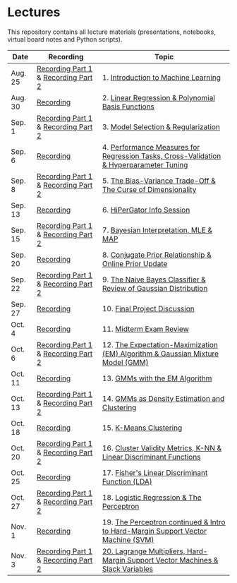 # Lectures

This repository contains all lecture materials (presentations, notebooks, virtual board notes and Python scripts).

| Date | Recording | Topic |
| -- | -- | -- |
| Aug. 25 | [Recording Part 1](https://ufedge.video.ufl.edu/Mediasite/Channel/fall2022eel5840/watch/e64bfc8cfa2c44bba15d640415df660e1d) & [Recording Part 2](https://ufedge.video.ufl.edu/Mediasite/Channel/fall2022eel5840/watch/cfeabb4c75fa41f19812941ecee583381d) | 1. [Introduction to Machine Learning](https://github.com/UF-EEL5840-F22/Lectures/tree/main/Lecture%201) |
| Aug. 30 | [Recording](https://ufedge.video.ufl.edu/Mediasite/Channel/fall2022eel5840/watch/b4bb9d3d8d6c4bef837e8178a510fd731d) | 2. [Linear Regression & Polynomial Basis Functions](https://github.com/UF-EEL5840-F22/Lectures/tree/main/Lecture%202) |
| Sep. 1 | [Recording Part 1](https://ufedge.video.ufl.edu/Mediasite/Channel/fall2022eel5840/watch/70f3fa43c3934cc2aba150c7b5b607e01d) & [Recording Part 2](https://ufedge.video.ufl.edu/Mediasite/Channel/fall2022eel5840/watch/b4b6a3ca83ba4a9c9b06861feb7119911d) | 3. [Model Selection & Regularization](https://github.com/UF-EEL5840-F22/Lectures/tree/main/Lecture%203) |
| Sep. 6 | [Recording](https://ufedge.video.ufl.edu/Mediasite/Channel/fall2022eel5840/watch/5f9d2efeff784a958dc09fa6323217381d) | 4. [Performance Measures for Regression Tasks, Cross-Validation & Hyperparameter Tuning](https://github.com/UF-EEL5840-F22/Lectures/tree/main/Lecture%204) |
| Sep. 8 | [Recording Part 1](https://ufedge.video.ufl.edu/Mediasite/Channel/fall2022eel5840/watch/d5c3dfb36d1a48a1bcfd5e12acfc13c81d) & [Recording Part 2](https://ufedge.video.ufl.edu/Mediasite/Channel/fall2022eel5840/watch/00c70a64efe343fa97e855764a1457a31d) | 5. [The Bias-Variance Trade-Off & The Curse of Dimensionality](https://github.com/UF-EEL5840-F22/Lectures/tree/main/Lecture%205) |
| Sep. 13 | [Recording](https://ufedge.video.ufl.edu/Mediasite/Channel/fall2022eel5840/watch/e965809f8f72411a9cfc3ab0dbcd140f1d) | 6. [HiPerGator Info Session](https://github.com/UF-EEL5840-F22/Lectures/tree/main/Lecture%206) |
| Sep. 15 | [Recording Part 1](https://ufedge.video.ufl.edu/Mediasite/Channel/fall2022eel5840/watch/fdbecb5615b34a238600a274c54f9ad41d) & [Recording Part 2](https://ufedge.video.ufl.edu/Mediasite/Channel/fall2022eel5840/watch/edb00049e5e54c15ad556c419eb825e51d) | 7. [Bayesian Interpretation, MLE & MAP](https://github.com/UF-EEL5840-F22/Lectures/tree/main/Lecture%207) |
| Sep. 20 | [Recording](https://ufedge.video.ufl.edu/Mediasite/Channel/fall2022eel5840/watch/90befff12e564a24a7b6972fa583545a1d) | 8. [Conjugate Prior Relationship & Online Prior Update](https://github.com/UF-EEL5840-F22/Lectures/tree/main/Lecture%208) |
| Sep. 22 | [Recording Part 1](https://ufedge.video.ufl.edu/Mediasite/Channel/fall2022eel5840/watch/b4a4f31a200a46a9ac670f79e389cc791d) & [Recording Part 2](https://ufedge.video.ufl.edu/Mediasite/Channel/fall2022eel5840/watch/76403ec7ec674fd99bcd79fc49e839261d) | 9. [The Naive Bayes Classifier & Review of Gaussian Distribution](https://github.com/UF-EEL5840-F22/Lectures/tree/main/Lecture%209) |
| Sep. 27 | [Recording](https://ufedge.video.ufl.edu/Mediasite/Channel/fall2022eel5840/watch/acec563f1d654024a0cab6173d52b9551d) | 10. [Final Project Discussion](https://github.com/UF-EEL5840-F22/Lectures/tree/main/Lecture%2010) |
| Oct. 4 | [Recording](https://ufedge.video.ufl.edu/Mediasite/Channel/fall2022eel5840/watch/16ca8ac6a5444a8e892d5ebe6fec577e1d) | 11. [Midterm Exam Review](https://github.com/UF-EEL5840-F22/Lectures/tree/main/Lecture%2011) |
| Oct. 6 | [Recording Part 1](https://ufedge.video.ufl.edu/Mediasite/Channel/fall2022eel5840/watch/93be21e9b6094d2b9cbd178574d5cfb51d) & [Recording Part 2](https://ufedge.video.ufl.edu/Mediasite/Channel/fall2022eel5840/watch/56a381293fe64c20a496e2e28dc5592b1d) | 12. [The Expectation-Maximization (EM) Algorithm & Gaussian Mixture Model (GMM)](https://github.com/UF-EEL5840-F22/Lectures/tree/main/Lecture%2012) |
| Oct. 11 | [Recording](https://ufedge.video.ufl.edu/Mediasite/Channel/fall2022eel5840/watch/3b0e6744d14e4ed7bdd606ca1c5756fd1d) | 13. [GMMs with the EM Algorithm](https://github.com/UF-EEL5840-F22/Lectures/tree/main/Lecture%2013) |
| Oct. 13 | [Recording Part 1](https://ufedge.video.ufl.edu/Mediasite/Channel/fall2022eel5840/watch/e37b5a01ec7f4a9881bceb5db0ae63da1d) & [Recording Part 2](https://ufedge.video.ufl.edu/Mediasite/Channel/fall2022eel5840/watch/6bf3a554746b475391d4ee5a5c4cf74b1d) | 14. [GMMs as Density Estimation and Clustering](https://github.com/UF-EEL5840-F22/Lectures/tree/main/Lecture%2014) |
| Oct. 18| [Recording](https://ufedge.video.ufl.edu/Mediasite/Channel/fall2022eel5840/watch/bb84c0b5be224cd093da173e8d60a3391d) | 15. [K-Means Clustering](https://github.com/UF-EEL5840-F22/Lectures/tree/main/Lecture%2015) |
| Oct. 20| [Recording Part 1](https://ufedge.video.ufl.edu/Mediasite/Channel/fall2022eel5840/watch/886f98eeb364431a94dbf989ba574d181d) & [Recording Part 2](https://ufedge.video.ufl.edu/Mediasite/Channel/fall2022eel5840/watch/f7950e80b6e648b6b143bcf33b56eff91d) | 16. [Cluster Validity Metrics, K-NN & Linear Discriminant Functions](https://github.com/UF-EEL5840-F22/Lectures/tree/main/Lecture%2016) |
| Oct. 25| [Recording](https://ufedge.video.ufl.edu/Mediasite/Channel/fall2022eel5840/watch/f6d504d5787a41678f204aba9186747c1d) | 17. [Fisher's Linear Discriminant Function (LDA)](https://github.com/UF-EEL5840-F22/Lectures/tree/main/Lecture%2017) |
| Oct. 27| [Recording Part 1](https://ufedge.video.ufl.edu/Mediasite/Channel/fall2022eel5840/watch/40d6821f5e54478ebced3edd53c241961d) & [Recording Part 2](https://ufedge.video.ufl.edu/Mediasite/Channel/fall2022eel5840/watch/595fda23555c4f56befa7559e81425821d) | 18. [Logistic Regression & The Perceptron](https://github.com/UF-EEL5840-F22/Lectures/tree/main/Lecture%2018) |
| Nov. 1 | [Recording](https://ufedge.video.ufl.edu/Mediasite/Channel/fall2022eel5840/watch/8ad350497df6467dacd21e49aa0334f31d) | 19. [The Perceptron continued & Intro to Hard-Margin Support Vector Machine (SVM)](https://github.com/UF-EEL5840-F22/Lectures/tree/main/Lecture%2019) |
|Nov. 3| [Recording Part 1](https://ufedge.video.ufl.edu/Mediasite/Channel/fall2022eel5840/watch/6eb816f4debe4cf49a5ec72ff1e2331e1d) & [Recording Part 2](https://ufedge.video.ufl.edu/Mediasite/Channel/fall2022eel5840/watch/b17da9ab896842179aa52eb436e520691d) | [20. Lagrange Multipliers, Hard-Margin Support Vector Machines & Slack Variables](https://github.com/UF-Applied-ML-Systems-F22/Lectures/tree/main/Lecture%2020)|
